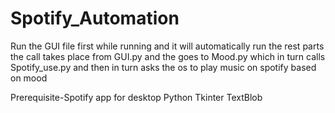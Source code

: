 # Spotify_Automation
Run the GUI file first while running and it will automatically run the rest parts
the call takes place from GUI.py and the goes to Mood.py
which in turn calls Spotify_use.py and then in turn asks the os to play music on spotify based on mood

Prerequisite-Spotify app for desktop 
              Python 
              Tkinter
              TextBlob
